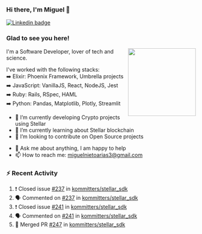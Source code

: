 ### Hi there, I'm Miguel 👋

<a href="https://linkedin.com/in/miguelnietoa/" target="_blank" rel="noopener noreferrer">
  <img src="https://img.shields.io/badge/-LinkedIn-0e76a8?style=flat-square&logo=Linkedin&logoColor=white" alt="Linkedin badge">
</a>
<!-- [![Website Badge](https://img.shields.io/badge/Website-3b5998?style=flat-square&logo=google-chrome&logoColor=white)](#notavailablenow#) 

<img src="https://i.imgur.com/tbrLrt5.gif" width=400 alt="Coding GIF" align="right"/>
-->


### Glad to see you here!
<a href="https://github.com/miguelnietoa"><img src="https://github-readme-stats.vercel.app/api?username=miguelnietoa&show_icons=true&hide_border=true&count_private=true&include_all_commits=true&theme=tokyonight" height="180em" align="right"/></a>
I'm a Software Developer, lover of tech and science. 

I've worked with the following stacks:\
➡️ Elixir: Phoenix Framework, Umbrella projects\
➡️ JavaScript: VanillaJS, React, NodeJS, Jest\
➡️ Ruby: Rails, RSpec, HAML\
➡️ Python: Pandas, Matplotlib, Plotly, Streamlit

- 🔭 I’m currently developing Crypto projects using Stellar
- 🌱 I’m currently learning about Stellar blockchain
- 👯 I’m looking to contribute on Open Source projects
<!-- 
- 😄 I just finished a Machine Learning course! 
- 🤔 I’m looking for help with ...
-->
- 💬 Ask me about anything, I am happy to help
- 📫 How to reach me: miguelnietoarias3@gmail.com

### ⚡ Recent Activity

<!--START_SECTION:activity-->
1. ❗️ Closed issue [#237](https://github.com/kommitters/stellar_sdk/issues/237) in [kommitters/stellar_sdk](https://github.com/kommitters/stellar_sdk)
2. 🗣 Commented on [#237](https://github.com/kommitters/stellar_sdk/issues/237) in [kommitters/stellar_sdk](https://github.com/kommitters/stellar_sdk)
3. ❗️ Closed issue [#241](https://github.com/kommitters/stellar_sdk/issues/241) in [kommitters/stellar_sdk](https://github.com/kommitters/stellar_sdk)
4. 🗣 Commented on [#241](https://github.com/kommitters/stellar_sdk/issues/241) in [kommitters/stellar_sdk](https://github.com/kommitters/stellar_sdk)
5. 🎉 Merged PR [#247](https://github.com/kommitters/stellar_sdk/pull/247) in [kommitters/stellar_sdk](https://github.com/kommitters/stellar_sdk)
<!--END_SECTION:activity-->
